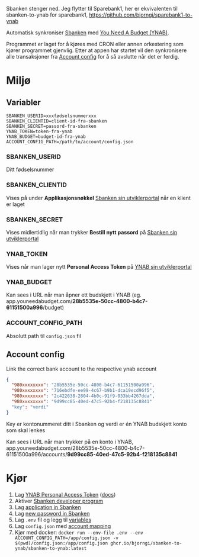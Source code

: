 Sbanken stenger ned. Jeg flytter til Sparebank1, her er ekvivalenten til sbanken-to-ynab for sparebank1, https://github.com/bjorngi/sparebank1-to-ynab


Automatisk synkroniser [Sbanken](https://sbanken.no/) med [You Need A Budget (YNAB)](https://www.youneedabudget.com/).

Programmet er laget for å kjøres med CRON eller annen orkestering som kjører programmet gjenvlig.
Etter at appen har startet vil den synkronisere alle transaksjoner fra [Account config](#account-config) for å så avslutte når det er ferdig.


# Miljø

## Variabler
```
SBANKEN_USERID=xxxfødselsnummerxxx
SBANKEN_CLIENTID=client-id-fra-sbanken
SBANKEN_SECRET=passord-fra-sbanken
YNAB_TOKEN=token-fra-ynab
YNAB_BUDGET=budget-id-fra-ynab
ACCOUNT_CONFIG_PATH=/path/to/account/config.json
```
### SBANKEN_USERID
Ditt fødselsnummer

### SBANKEN_CLIENTID
Vises på under **Applikasjonsnøkkel** [Sbanken sin utviklerportal](https://secure.sbanken.no/Personal/ApiBeta/Info) når en klient er laget

### SBANKEN_SECRET
Vises midlertidlig når man trykker **Bestill nytt passord** på [Sbanken sin utviklerportal](https://secure.sbanken.no/Personal/ApiBeta/Info)

### YNAB_TOKEN
Vises når man lager nytt **Personal Access Token** på [YNAB sin utviklerportal](https://app.youneedabudget.com/settings/developer)

### YNAB_BUDGET
Kan sees i URL når man åpner ett budskjett i YNAB
(eg. app.youneedabudget.com/**28b5535e-50cc-4800-b4c7-61151500a996**/budget)

### ACCOUNT_CONFIG_PATH
Absolutt path til `config.json` fil


## Account config
Link the correct bank account to the respective ynab account
```json
{
  "980xxxxxxxx": "28b5535e-50cc-4800-b4c7-61151500a996",
  "980xxxxxxxx": "716ebdfe-ee99-4c67-b9b1-dca19ecd96f5",
  "980xxxxxxxx": "2c422638-2804-4b0c-91f9-033bb4267dda",
  "980xxxxxxxx": "9d99cc85-40ed-47c5-92b4-f218135c8841"
  "key": "verdi"
}
```
Key er kontonummeret ditt i Sbanken og verdi er én YNAB budskjett konto som skal lenkes

Kan sees i URL når man trykker på en konto i YNAB, app.youneedabudget.com/28b5535e-50cc-4800-b4c7-61151500a996/accounts/**9d99cc85-40ed-47c5-92b4-f218135c8841**


# Kjør 
1. Lag [YNAB Personal Access Token](https://app.youneedabudget.com/settings/developer) ([docs](https://api.youneedabudget.com/))
2. Aktiver [Sbanken developer program](https://secure.sbanken.no/Home/Settings/BetaProgram)
3. Lag [application in Sbanken](https://secure.sbanken.no/Personal/ApiBeta/Info)
4. Lag [new password in Sbanken](https://secure.sbanken.no/Personal/ApiBeta/Info)
5. Lag `.env` fil og legg til [variables](#variables)
6. Lag `config.json` med [account mapping](#account-config)
7. Kjør med docker: `docker run --env-file .env --env ACCOUNT_CONFIG_PATH=/app/config.json -v $(pwd)/config.json:/app/config.json ghcr.io/bjorngi/sbanken-to-ynab/sbanken-to-ynab:latest`

